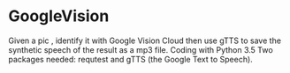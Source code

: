 # GoogleVision
Given a pic , identify it with Google Vision Cloud then use gTTS to save the synthetic speech of the result as a mp3 file.
Coding with Python 3.5 
Two packages needed: requtest and gTTS (the Google Text to Speech).
